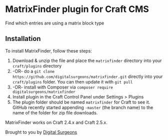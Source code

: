# MatrixFinder plugin for Craft CMS

Find which entries are using a matrix block type

## Installation

To install MatrixFinder, follow these steps:

1. Download & unzip the file and place the `matrixfinder` directory into your `craft/plugins` directory
2.  -OR- do a `git clone https://github.com/digitalsurgeons/matrixfinder.git` directly into your `craft/plugins` folder.  You can then update it with `git pull`
3.  -OR- install with Composer via `composer require digitalsurgeons/matrixfinder`
4. Install plugin in the Craft Control Panel under Settings > Plugins
5. The plugin folder should be named `matrixfinder` for Craft to see it.  GitHub recently started appending `-master` (the branch name) to the name of the folder for zip file downloads.

MatrixFinder works on Craft 2.4.x and Craft 2.5.x.

Brought to you by [Digital Surgeons](https://www.digitalsurgeons.com)
